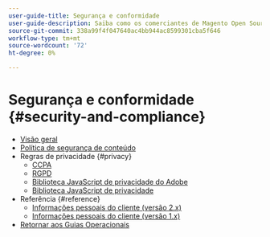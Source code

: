 ```yaml
---
user-guide-title: Segurança e conformidade
user-guide-description: Saiba como os comerciantes de Magento Open Source e Adobe Commerce são responsáveis por manter um ambiente seguro e atender aos requisitos legais e às práticas recomendadas para os comerciantes online em sua jurisdição.
source-git-commit: 338a99f4f047640ac4bb944ac8599301cba5f646
workflow-type: tm+mt
source-wordcount: '72'
ht-degree: 0%

---
```



# Segurança e conformidade {#security-and-compliance}

- [Visão geral](overview.md)
- [Política de segurança de conteúdo](content-security-policy.md)
- Regras de privacidade {#privacy}
   - [CCPA](privacy/ccpa.md)
   - [RGPD](privacy/gdpr.md)
   - [Biblioteca JavaScript de privacidade do Adobe](privacy/adobe-javascript-library.md)
   - [Biblioteca JavaScript de privacidade](privacy/javascript-library.md)
- Referência {#reference}
   - [Informações pessoais do cliente (versão 2.x)](privacy/data-m2.md)
   - [Informações pessoais do cliente (versão 1.x)](privacy/data-m1.md)
- [Retornar aos Guias Operacionais](https://experienceleague.adobe.com/docs/commerce-operations/operational-guides/home.html)
